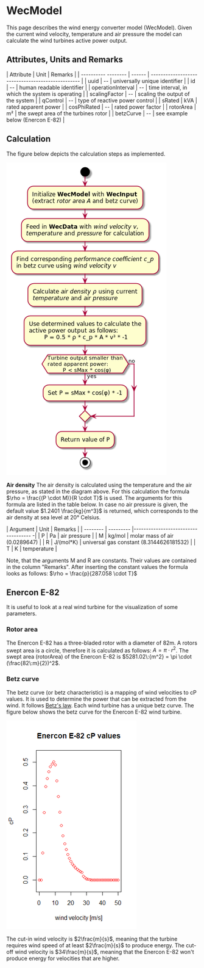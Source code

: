 # WecModel

This page describes the wind energy converter model (WecModel). Given the current wind velocity, temperature and air pressure the model can calculate the wind turbines active power output.

## Attributes, Units and Remarks


| Attribute         | Unit | Remarks                                         |
| ---------- -------- | ------ | ------------------------------------------------- |
| uuid              | --   | universally unique identifier                   |
| id                | --   | human readable identifier                       |
| operationInterval | --   | time interval, in which the system is operating |
| scalingFactor     | --   | scaling the output of the system                |
| qControl          | --   | type of reactive power control                  |
| sRated            | kVA  | rated apparent power                            |
| cosPhiRated       | --   | rated power factor                              |
| rotorArea         | m²  | the swept area of the turbines rotor            |
| betzCurve         | --   | see example below (Enercon E-82)                |

## Calculation

The figure below depicts the calculation steps as implemented.

![](../images/models/wec_model/WecModelCalculation.png)

**Air density**
The air density is calculated using the temperature and the air pressure, as stated in the diagram above. For this calculation the formula $\rho = \frac{(P \cdot M)}{R \cdot T}$ is used. The arguments for this formula are listed in the table below. In case no air pressure is given, the default value $1.2401 \frac{kg}{m^3}$ is returned, which corresponds to the air density at sea level at 20° Celsius.


| Argument | Unit      | Remarks                                 |
| -------- | --------- |------------------------------------    -|
| P        | Pa        | air pressure                            |
| M        | kg/mol    | molar mass of air (0.0289647)               |
| R        | J/(mol*K) | universal gas constant (8.3144626181532)   |
| T        | K         | temperature                             |

Note, that the arguments M and R are constants. Their values are contained in the column "Remarks". After inserting the constant values the formula looks as follows: $\rho = \frac{p}{287.058 \cdot T}$

## Enercon E-82

It is useful to look at a real wind turbine for the visualization of some parameters.

### Rotor area

The Enercon E-82 has a three-bladed rotor with a diameter of 82m. A rotors swept area is a circle, therefore it is calculated as follows: $A = \pi \cdot r^2$. The swept area (rotorArea) of the Enercon E-82 is $5281.02\:{m^2} = \pi \cdot (\frac{82\:m}{2})^2$.

### Betz curve

The betz curve (or betz characteristic) is a mapping of wind velocities to cP values. It is used to determine the power that can be extracted from the wind. It follows [Betz's law](https://en.wikipedia.org/wiki/Betz's_law). Each wind turbine has a unique betz curve. The figure below shows the betz curve for the Enercon E-82 wind turbine.

![](../images/models/wec_model/EnerconE82cpPlot.png)

The cut-in wind velocity is $2\frac{m}{s}$, meaning that the turbine requires wind speed of at least $2\frac{m}{s}$ to produce energy. The cut-off wind velocity is $34\frac{m}{s}$, meaning that the Enercon E-82 won't produce energy for velocities that are higher.
